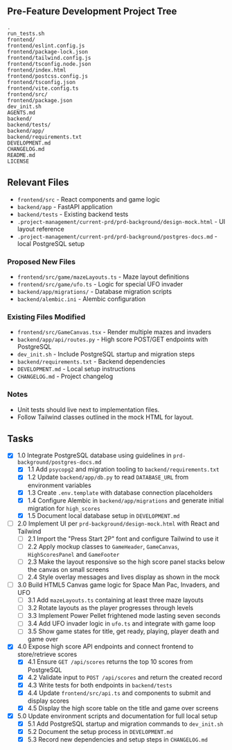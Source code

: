 ## Pre-Feature Development Project Tree
```
.
run_tests.sh
frontend/
frontend/eslint.config.js
frontend/package-lock.json
frontend/tailwind.config.js
frontend/tsconfig.node.json
frontend/index.html
frontend/postcss.config.js
frontend/tsconfig.json
frontend/vite.config.ts
frontend/src/
frontend/package.json
dev_init.sh
AGENTS.md
backend/
backend/tests/
backend/app/
backend/requirements.txt
DEVELOPMENT.md
CHANGELOG.md
README.md
LICENSE
```

## Relevant Files
- `frontend/src` - React components and game logic
- `backend/app` - FastAPI application
- `backend/tests` - Existing backend tests
- `.project-management/current-prd/prd-background/design-mock.html` - UI layout reference
- `.project-management/current-prd/prd-background/postgres-docs.md` - local PostgreSQL setup

### Proposed New Files
- `frontend/src/game/mazeLayouts.ts` - Maze layout definitions
- `frontend/src/game/ufo.ts` - Logic for special UFO invader
- `backend/app/migrations/` - Database migration scripts
- `backend/alembic.ini` - Alembic configuration

### Existing Files Modified
- `frontend/src/GameCanvas.tsx` - Render multiple mazes and invaders
- `backend/app/api/routes.py` - High score POST/GET endpoints with PostgreSQL
- `dev_init.sh` - Include PostgreSQL startup and migration steps
- `backend/requirements.txt` - Backend dependencies
- `DEVELOPMENT.md` - Local setup instructions
- `CHANGELOG.md` - Project changelog

### Notes
- Unit tests should live next to implementation files.
- Follow Tailwind classes outlined in the mock HTML for layout.

## Tasks
- [x] 1.0 Integrate PostgreSQL database using guidelines in `prd-background/postgres-docs.md`
  - [x] 1.1 Add `psycopg2` and migration tooling to `backend/requirements.txt`
  - [x] 1.2 Update `backend/app/db.py` to read `DATABASE_URL` from environment variables
  - [x] 1.3 Create `.env.template` with database connection placeholders
  - [x] 1.4 Configure Alembic in `backend/app/migrations` and generate initial migration for `high_scores`
  - [x] 1.5 Document local database setup in `DEVELOPMENT.md`
- [ ] 2.0 Implement UI per `prd-background/design-mock.html` with React and Tailwind
  - [ ] 2.1 Import the "Press Start 2P" font and configure Tailwind to use it
  - [ ] 2.2 Apply mockup classes to `GameHeader`, `GameCanvas`, `HighScoresPanel` and `GameFooter`
  - [ ] 2.3 Make the layout responsive so the high score panel stacks below the canvas on small screens
  - [ ] 2.4 Style overlay messages and lives display as shown in the mock
- [ ] 3.0 Build HTML5 Canvas game logic for Space Man Pac, Invaders, and UFO
  - [ ] 3.1 Add `mazeLayouts.ts` containing at least three maze layouts
  - [ ] 3.2 Rotate layouts as the player progresses through levels
  - [ ] 3.3 Implement Power Pellet frightened mode lasting seven seconds
  - [ ] 3.4 Add UFO invader logic in `ufo.ts` and integrate with game loop
  - [ ] 3.5 Show game states for title, get ready, playing, player death and game over
- [x] 4.0 Expose high score API endpoints and connect frontend to store/retrieve scores
  - [x] 4.1 Ensure `GET /api/scores` returns the top 10 scores from PostgreSQL
  - [x] 4.2 Validate input to `POST /api/scores` and return the created record
  - [x] 4.3 Write tests for both endpoints in `backend/tests`
  - [x] 4.4 Update `frontend/src/api.ts` and components to submit and display scores
  - [x] 4.5 Display the high score table on the title and game over screens
- [x] 5.0 Update environment scripts and documentation for full local setup
  - [x] 5.1 Add PostgreSQL startup and migration commands to `dev_init.sh`
  - [x] 5.2 Document the setup process in `DEVELOPMENT.md`
  - [x] 5.3 Record new dependencies and setup steps in `CHANGELOG.md`
